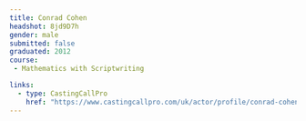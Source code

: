 ```yaml
---
title: Conrad Cohen
headshot: 8jd9D7h
gender: male
submitted: false
graduated: 2012
course:
 - Mathematics with Scriptwriting

links:
  - type: CastingCallPro
    href: "https://www.castingcallpro.com/uk/actor/profile/conrad-cohen-2"
---
```

